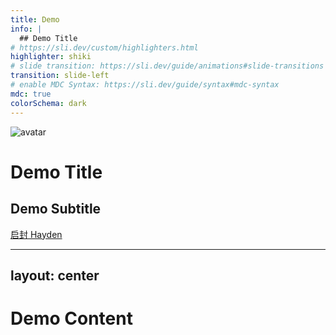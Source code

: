```yaml
---
title: Demo
info: |
  ## Demo Title
# https://sli.dev/custom/highlighters.html
highlighter: shiki
# slide transition: https://sli.dev/guide/animations#slide-transitions
transition: slide-left
# enable MDC Syntax: https://sli.dev/guide/syntax#mdc-syntax
mdc: true
colorSchema: dark
---
```


<img class="size-10 rounded-full absolute top-10 border" src="https://pocket.haydenhayden.com/blog/202403241700326.jpg" alt="avatar" />

# Demo Title <DeviconGitlab />

<h2 class="text-zinc">Demo Subtitle</h2>

<a href="https://github.com/haydenull" target="_blank" alt="GitHub Haydenull" title="Open in GitHub" class="pt-12 text-base text-zinc-400 absolute bottom-14 !border-none !hover:text-white"><carbon-logo-github /> 启封 Hayden</a>

---
layout: center
---

# Demo Content

<Excalidraw drawFilePath="./demo.excalidraw.json" darkMode />
